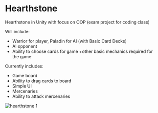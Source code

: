 # Hearthstone
Hearthstone in Unity with focus on OOP (exam project for coding class)

Will include:
- Warrior for player, Paladin for AI (with Basic Card Decks)
- AI opponent
- Ability to choose cards for game 
+other basic mechanics required for the game

Currently includes: 
- Game board 
- Ability to drag cards to board 
- Simple UI
- Mercenaries
- Ability to attack mercenaries

![hearthstone 1](https://user-images.githubusercontent.com/91065258/161441322-e8053ef2-f6b3-47bd-8c3f-cea9857e0379.png)


